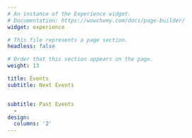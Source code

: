 ```yaml
---
# An instance of the Experience widget.
# Documentation: https://wowchemy.com/docs/page-builder/
widget: experience

# This file represents a page section.
headless: false

# Order that this section appears on the page.
weight: 13

title: Events
subtitle: Next Events


subtitle: Past Events
  - 
design:
  columns: '2'
---
```


